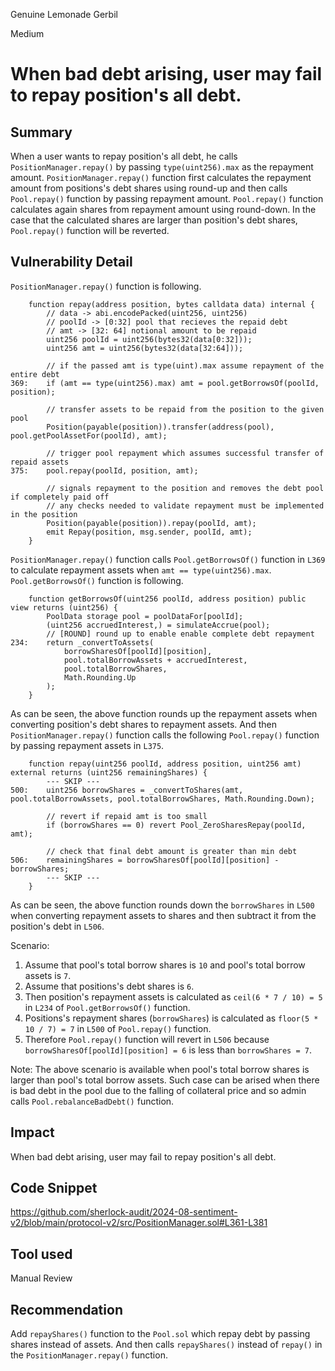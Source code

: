 Genuine Lemonade Gerbil

Medium

# When bad debt arising, user may fail to repay position's all debt.

## Summary
When a user wants to repay position's all debt, he calls `PositionManager.repay()` by passing `type(uint256).max` as the repayment amount.
`PositionManager.repay()` function first calculates the repayment amount from positions's debt shares using round-up and then calls `Pool.repay()` function by passing repayment amount.
`Pool.repay()` function calculates again shares from repayment amount using round-down.
In the case that the calculated shares are larger than position's debt shares, `Pool.repay()` function will be reverted.

## Vulnerability Detail
`PositionManager.repay()` function is following.
```solidity
    function repay(address position, bytes calldata data) internal {
        // data -> abi.encodePacked(uint256, uint256)
        // poolId -> [0:32] pool that recieves the repaid debt
        // amt -> [32: 64] notional amount to be repaid
        uint256 poolId = uint256(bytes32(data[0:32]));
        uint256 amt = uint256(bytes32(data[32:64]));

        // if the passed amt is type(uint).max assume repayment of the entire debt
369:    if (amt == type(uint256).max) amt = pool.getBorrowsOf(poolId, position);

        // transfer assets to be repaid from the position to the given pool
        Position(payable(position)).transfer(address(pool), pool.getPoolAssetFor(poolId), amt);

        // trigger pool repayment which assumes successful transfer of repaid assets
375:    pool.repay(poolId, position, amt);

        // signals repayment to the position and removes the debt pool if completely paid off
        // any checks needed to validate repayment must be implemented in the position
        Position(payable(position)).repay(poolId, amt);
        emit Repay(position, msg.sender, poolId, amt);
    }
```
`PositionManager.repay()` function calls `Pool.getBorrowsOf()` function in `L369` to calculate repayment assets when `amt == type(uint256).max`. `Pool.getBorrowsOf()` function is following.
```solidity
    function getBorrowsOf(uint256 poolId, address position) public view returns (uint256) {
        PoolData storage pool = poolDataFor[poolId];
        (uint256 accruedInterest,) = simulateAccrue(pool);
        // [ROUND] round up to enable enable complete debt repayment
234:    return _convertToAssets(
            borrowSharesOf[poolId][position],
            pool.totalBorrowAssets + accruedInterest,
            pool.totalBorrowShares,
            Math.Rounding.Up
        );
    }
```
As can be seen, the above function rounds up the repayment assets when converting position's debt shares to repayment assets. And then `PositionManager.repay()` function calls the following `Pool.repay()` function by passing repayment assets in `L375`. 
```solidity
    function repay(uint256 poolId, address position, uint256 amt) external returns (uint256 remainingShares) {
        --- SKIP ---
500:    uint256 borrowShares = _convertToShares(amt, pool.totalBorrowAssets, pool.totalBorrowShares, Math.Rounding.Down);

        // revert if repaid amt is too small
        if (borrowShares == 0) revert Pool_ZeroSharesRepay(poolId, amt);

        // check that final debt amount is greater than min debt
506:    remainingShares = borrowSharesOf[poolId][position] - borrowShares;
        --- SKIP ---
    }
```
As can be seen, the above function rounds down the `borrowShares` in `L500` when converting repayment assets to shares and then subtract it from the position's debt in `L506`.

Scenario:
1. Assume that pool's total borrow shares is `10` and pool's total borrow assets is `7`.
2. Assume that positions's debt shares is `6`.
3. Then position's repayment assets is calculated as `ceil(6 * 7 / 10) = 5` in `L234` of `Pool.getBorrowsOf()` function.
4. Positions's repayment shares (`borrowShares`) is calculated as `floor(5 * 10 / 7) = 7` in `L500` of `Pool.repay()` function.
5. Therefore `Pool.repay()` function will revert in `L506` because `borrowSharesOf[poolId][position] = 6` is less than `borrowShares = 7`.

Note:
The above scenario is available when pool's total borrow shares is larger than pool's total borrow assets.
Such case can be arised when there is bad debt in the pool due to the falling of collateral price and so admin calls `Pool.rebalanceBadDebt()` function.

## Impact
When bad debt arising, user may fail to repay position's all debt.

## Code Snippet
https://github.com/sherlock-audit/2024-08-sentiment-v2/blob/main/protocol-v2/src/PositionManager.sol#L361-L381

## Tool used

Manual Review

## Recommendation
Add `repayShares()` function to the `Pool.sol` which repay debt by passing shares instead of assets.
And then calls `repayShares()` instead of `repay()` in the `PositionManager.repay()` function.
